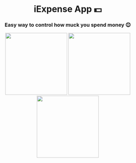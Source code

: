 <h1 align="center">iExpense App 💵</h1>
<h3 align="center">Easy way to control how muck you spend money 😊</h3>

<p align="center">
  <img src="https://user-images.githubusercontent.com/98255061/219828823-7eabcc44-4290-4bd5-a555-08f7ce3badd7.png" width="200" />
  <img src="https://user-images.githubusercontent.com/98255061/219828822-d4006d2f-b2ae-494e-ae84-39f2edba62c8.png" width="200" />
  <img src="https://user-images.githubusercontent.com/98255061/219828821-b6191f9d-04b1-450b-8420-6835b2271c4b.png" width="200" />
  </p>
